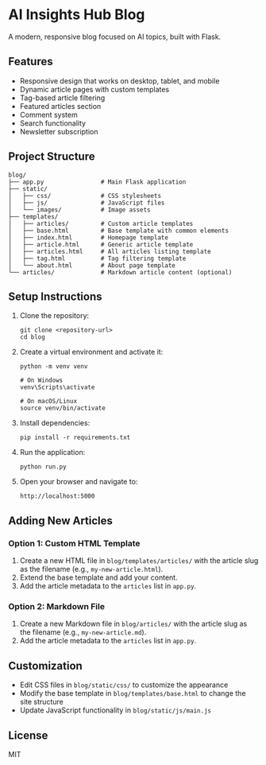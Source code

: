 # AI Insights Hub Blog

A modern, responsive blog focused on AI topics, built with Flask.

## Features

- Responsive design that works on desktop, tablet, and mobile
- Dynamic article pages with custom templates
- Tag-based article filtering
- Featured articles section
- Comment system
- Search functionality
- Newsletter subscription

## Project Structure

```
blog/
├── app.py                # Main Flask application
├── static/
│   ├── css/              # CSS stylesheets
│   ├── js/               # JavaScript files
│   └── images/           # Image assets
├── templates/
│   ├── articles/         # Custom article templates
│   ├── base.html         # Base template with common elements
│   ├── index.html        # Homepage template
│   ├── article.html      # Generic article template
│   ├── articles.html     # All articles listing template
│   ├── tag.html          # Tag filtering template
│   └── about.html        # About page template
└── articles/             # Markdown article content (optional)
```

## Setup Instructions

1. Clone the repository:
   ```
   git clone <repository-url>
   cd blog
   ```

2. Create a virtual environment and activate it:
   ```
   python -m venv venv
   
   # On Windows
   venv\Scripts\activate
   
   # On macOS/Linux
   source venv/bin/activate
   ```

3. Install dependencies:
   ```
   pip install -r requirements.txt
   ```

4. Run the application:
   ```
   python run.py
   ```

5. Open your browser and navigate to:
   ```
   http://localhost:5000
   ```

## Adding New Articles

### Option 1: Custom HTML Template

1. Create a new HTML file in `blog/templates/articles/` with the article slug as the filename (e.g., `my-new-article.html`).
2. Extend the base template and add your content.
3. Add the article metadata to the `articles` list in `app.py`.

### Option 2: Markdown File

1. Create a new Markdown file in `blog/articles/` with the article slug as the filename (e.g., `my-new-article.md`).
2. Add the article metadata to the `articles` list in `app.py`.

## Customization

- Edit CSS files in `blog/static/css/` to customize the appearance
- Modify the base template in `blog/templates/base.html` to change the site structure
- Update JavaScript functionality in `blog/static/js/main.js`

## License

MIT 